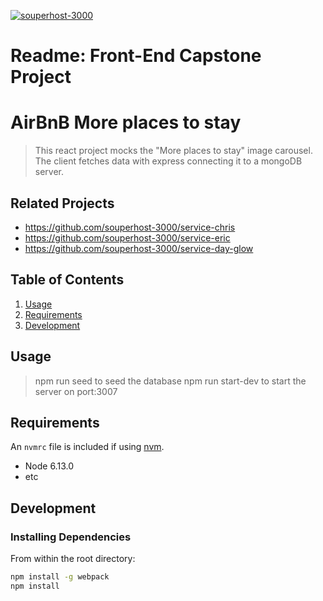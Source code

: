[![souperhost-3000](https://circleci.com/gh/souperhost-3000/service-dannyhannyford.svg?style=shield)](https://circleci.com/gh/souperhost-3000/service-dannyhannyford)

# Readme: Front-End Capstone Project

# AirBnB More places to stay

> This react project mocks the "More places to stay" image carousel. The client fetches data with express connecting it to a mongoDB server.

## Related Projects

  - https://github.com/souperhost-3000/service-chris
  - https://github.com/souperhost-3000/service-eric
  - https://github.com/souperhost-3000/service-day-glow

## Table of Contents

1. [Usage](#Usage)
1. [Requirements](#requirements)
1. [Development](#development)

## Usage

> npm run seed to seed the database
> npm run start-dev to start the server on port:3007

## Requirements

An `nvmrc` file is included if using [nvm](https://github.com/creationix/nvm).

- Node 6.13.0
- etc

## Development

### Installing Dependencies

From within the root directory:

```sh
npm install -g webpack
npm install
```

